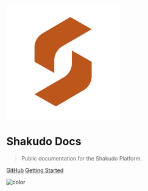![logo](images/shakudo-icon-logo.png)

# Shakudo Docs

> Public documentation for the Shakudo Platform.

<!-- - On Prem Deployment
- Azure
- GCP
- AWS -->

[GitHub](https://github.com/devsentient/shakudo-examples)
[Getting Started](/introduction/welcome)

![color](#FFFFFF)